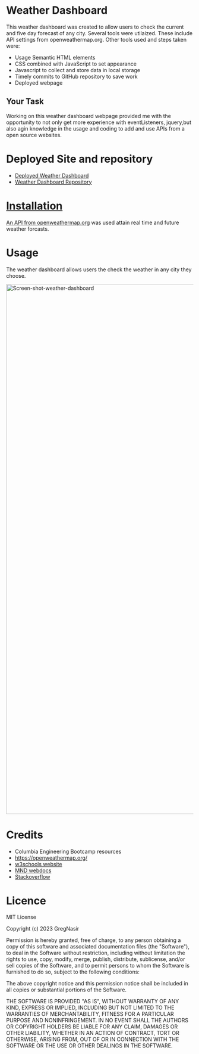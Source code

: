 # Weather Dashboard

This weather dashboard was created to allow users to check the current and five day forecast of any city. Several tools were utilaized. These include API settings from openweathermap.org. Other tools used and steps taken were:

* Usage Semantic HTML elements
* CSS combined with JavaScript to set appearance
* Javascript to collect and store data in local storage
* Timely commits to GitHub repository to save work
* Deployed webpage

## Your Task

Working on this weather dashboard webpage provided me with the opportunity to not only get more experience with eventListeners, jquery,but also agin knowledge in the usage and coding to add and use APIs from a open source websites.

# Deployed Site and repository

* <a href="https://gregnasir.github.io/weather-dashboard/">Deployed Weather Dashboard</a>
* <a href="https://github.com/GregNasir/weather-dashboard">Weather Dashboard Repository

# Installation

An API from <a href="https://openweathermap.org/">openweathermap.org</a> was used attain real time and future weather forcasts. 

# Usage 

The weather dashboard allows users the check the weather in any city they choose.


<img width="1422" alt="Screen-shot-weather-dashboard" src="https://github.com/GregNasir/weather-dashboard/assets/63434657/0af253df-afb0-4573-a0d9-093161c50a97">



# Credits

* Columbia Engineering Bootcamp resources
* https://openweathermap.org/
* <a href="https://www.w3schools.com/">w3schools website</a>
* <a href="https://developer.mozilla.org/en-US/">MND webdocs</a>
* <a href="https://stackoverflow.com">Stackoverflow</a>

# Licence

MIT License

Copyright (c) 2023 GregNasir

Permission is hereby granted, free of charge, to any person obtaining a copy
of this software and associated documentation files (the "Software"), to deal
in the Software without restriction, including without limitation the rights
to use, copy, modify, merge, publish, distribute, sublicense, and/or sell
copies of the Software, and to permit persons to whom the Software is
furnished to do so, subject to the following conditions:

The above copyright notice and this permission notice shall be included in all
copies or substantial portions of the Software.

THE SOFTWARE IS PROVIDED "AS IS", WITHOUT WARRANTY OF ANY KIND, EXPRESS OR
IMPLIED, INCLUDING BUT NOT LIMITED TO THE WARRANTIES OF MERCHANTABILITY,
FITNESS FOR A PARTICULAR PURPOSE AND NONINFRINGEMENT. IN NO EVENT SHALL THE
AUTHORS OR COPYRIGHT HOLDERS BE LIABLE FOR ANY CLAIM, DAMAGES OR OTHER
LIABILITY, WHETHER IN AN ACTION OF CONTRACT, TORT OR OTHERWISE, ARISING FROM,
OUT OF OR IN CONNECTION WITH THE SOFTWARE OR THE USE OR OTHER DEALINGS IN THE
SOFTWARE.

